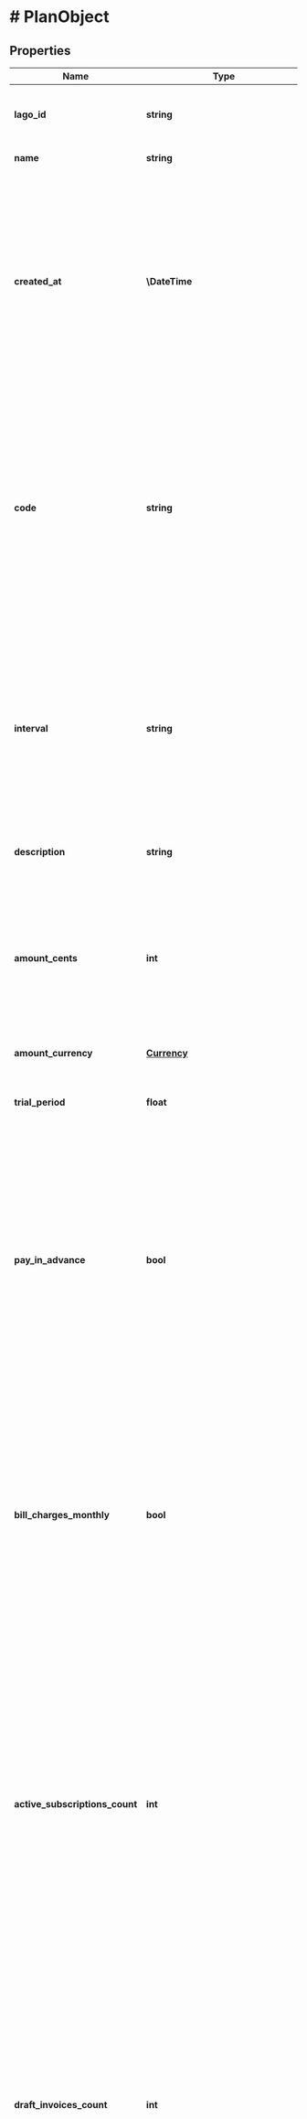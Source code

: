 # # PlanObject

## Properties

Name | Type | Description | Notes
------------ | ------------- | ------------- | -------------
**lago_id** | **string** | Unique identifier of the plan created by Lago. |
**name** | **string** | The name of the plan. |
**created_at** | **\DateTime** | The date and time when the plan was created. It is expressed in UTC format according to the ISO 8601 datetime standard. This field provides the timestamp for the exact moment when the plan was initially created. |
**code** | **string** | The code of the plan. It serves as a unique identifier associated with a particular plan. The code is typically used for internal or system-level identification purposes, like assigning a subscription, for instance. |
**interval** | **string** | The interval used for recurring billing. It represents the frequency at which subscription billing occurs. The interval can be one of the following values: &#x60;yearly&#x60;, &#x60;monthly&#x60; or &#x60;weekly&#x60;. |
**description** | **string** | The description on the plan. | [optional]
**amount_cents** | **int** | The base cost of the plan, excluding any applicable taxes, that is billed on a recurring basis. This value is defined at 0 if your plan is a pay-as-you-go plan. |
**amount_currency** | [**Currency**](Currency.md) |  |
**trial_period** | **float** | The duration in days during which the base cost of the plan is offered for free. | [optional]
**pay_in_advance** | **bool** | This field determines the billing timing for the plan. When set to &#x60;true&#x60;, the base cost of the plan is due at the beginning of each billing period. Conversely, when set to &#x60;false&#x60;, the base cost of the plan is due at the end of each billing period. | [optional]
**bill_charges_monthly** | **bool** | This field, when set to &#x60;true&#x60;, enables to invoice usage-based charges on monthly basis, even if the cadence of the plan is yearly. This allows customers to pay charges overage on a monthly basis. This can be set to true only if the plan’s interval is &#x60;yearly&#x60;. | [optional]
**active_subscriptions_count** | **int** | The count of active subscriptions that are currently associated with the plan. This field provides valuable information regarding the impact of deleting the plan. By checking the value of this field, you can determine the number of subscriptions that will be affected if the plan is deleted. |
**draft_invoices_count** | **int** | The number of draft invoices that include a subscription attached to the plan. This field provides valuable information about the impact of deleting the plan. By checking the value of this field, you can determine the number of draft invoices that will be affected if the plan is deleted. |
**charges** | [**\LagoClient\Model\ChargeObject[]**](ChargeObject.md) | Additional usage-based charges for this plan. | [optional]

[[Back to Model list]](../../README.md#models) [[Back to API list]](../../README.md#endpoints) [[Back to README]](../../README.md)

